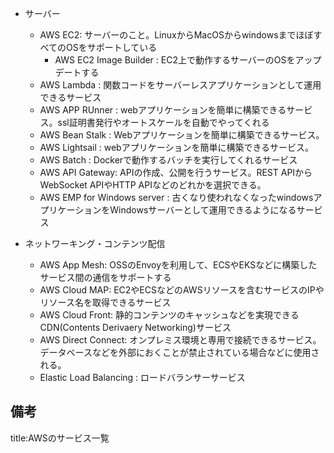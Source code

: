 






- サーバー
  - AWS EC2: サーバーのこと。LinuxからMacOSからwindowsまでほぼすべてのOSをサポートしている
    - AWS EC2 Image Builder : EC2上で動作するサーバーのOSをアップデートする
  - AWS Lambda : 関数コードをサーバーレスアプリケーションとして運用できるサービス
  - AWS APP RUnner : webアプリケーションを簡単に構築できるサービス。ssl証明書発行やオートスケールを自動でやってくれる
  - AWS Bean Stalk : Webアプリケーションを簡単に構築できるサービス。
  - AWS Lightsail : webアプリケーションを簡単に構築できるサービス。
  - AWS Batch : Dockerで動作するバッチを実行してくれるサービス
  - AWS API Gateway: APIの作成、公開を行うサービス。REST APIからWebSocket APIやHTTP APIなどのどれかを選択できる。
  - AWS EMP for Windows server : 古くなり使われなくなったwindowsアプリケーションをWindowsサーバーとして運用できるようになるサービス


- ネットワーキング・コンテンツ配信
  - AWS App Mesh: OSSのEnvoyを利用して、ECSやEKSなどに構築したサービス間の通信をサポートする
  - AWS Cloud MAP: EC2やECSなどのAWSリソースを含むサービスのIPやリソース名を取得できるサービス
  - AWS Cloud Front: 静的コンテンツのキャッシュなどを実現できるCDN(Contents Derivaery Networking)サービス
  - AWS Direct Connect: オンプレミス環境と専用で接続できるサービス。データベースなどを外部におくことが禁止されている場合などに使用される。
  - Elastic Load Balancing : ロードバランサーサービス






## 備考

title:AWSのサービス一覧





